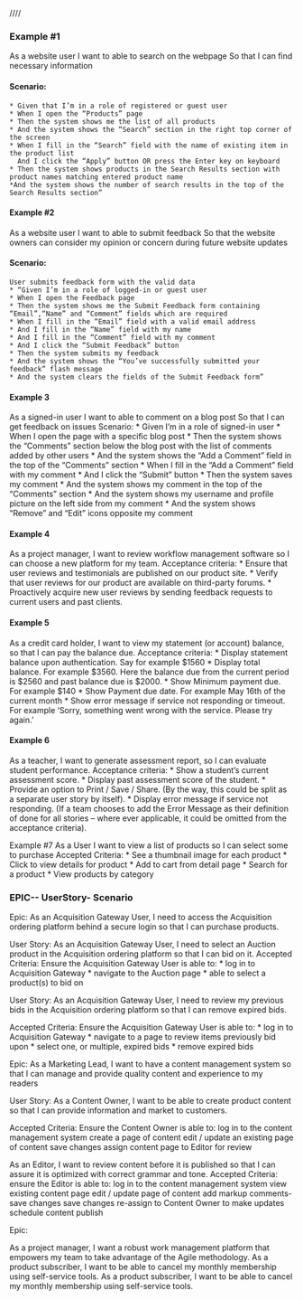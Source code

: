 ////

### Example #1

As a website user I want to able to search on the webpage So that I can find necessary information
#### Scenario:
	* Given that I’m in a role of registered or guest user
	* When I open the “Products” page
	* Then the system shows me the list of all products
	* And the system shows the “Search” section in the right top corner of the screen
	* When I fill in the “Search” field with the name of existing item in the product list
	  And I click the “Apply” button OR press the Enter key on keyboard
	* Then the system shows products in the Search Results section with product names matching entered product name
	*And the system shows the number of search results in the top of the Search Results section”


#### Example #2
As a website user I want to able to submit feedback So that the website owners can consider my opinion or concern during future website updates

#### Scenario: 
	User submits feedback form with the valid data
	* “Given I’m in a role of logged-in or guest user
	* When I open the Feedback page
	* Then the system shows me the Submit Feedback form containing “Email”,“Name” and “Comment” fields which are required
	* When I fill in the “Email” field with a valid email address
	* And I fill in the “Name” field with my name
	* And I fill in the “Comment” field with my comment
	* And I click the “Submit Feedback” button
	* Then the system submits my feedback
	* And the system shows the “You’ve successfully submitted your feedback” flash message
	* And the system clears the fields of the Submit Feedback form”


#### Example 3
As a signed-in user I want to able to comment on a blog post So that I can get feedback on issues
Scenario:
	*  Given I’m in a role of signed-in user
	*  When I open the page with a specific blog post
	*  Then the system shows the “Comments” section below the blog post with the list of comments added by other users
	*  And the system shows the “Add a Comment” field in the top of the “Comments” section
	*  When I fill in the “Add a Comment” field with my comment
	*  And I click the “Submit” button
	*  Then the system saves my comment
	*  And the system shows my comment in the top of the “Comments” section
	*  And the system shows my username and profile picture on the left side from my comment
	*  And the system shows “Remove” and “Edit” icons opposite my comment


#### Example 4
As a project manager, I want to review workflow management software so I can choose a new platform for my team.
Acceptance criteria:
	*  Ensure that user reviews and testimonials are published on our product site.
	* Verify that user reviews for our product are available on third-party forums.
	* Proactively acquire new user reviews by sending feedback requests to current users and past clients.

#### Example 5
As a credit card holder, I want to view my statement (or account) balance, so that I can pay the balance due.
Acceptance criteria:
	* Display statement balance upon authentication. Say for example $1560
	* Display total balance. For example $3560. Here the balance due from the current period is $2560 and past balance due is $2000.
	* Show Minimum payment due. For example $140
	* Show Payment due date. For example May 16th of the current month
	* Show error message if service not responding or timeout. For example ‘Sorry, something went wrong with the service. Please try again.’

#### Example 6
As a teacher, I want to generate assessment report, so I can evaluate student performance.
Acceptance criteria:
	* Show a student’s current assessment score.
	* Display past assessment score of the student.
	* Provide an option to Print / Save / Share. (By the way, this could be split as a separate user story by itself).
	* Display error message if service not responding. (If a team chooses to add the Error Message as their definition of done for all stories – 		where ever applicable, it could be omitted from the acceptance criteria).


Example #7
As a User I want to view a list of products so I can select some to purchase
Accepted Criteria:
	* See a thumbnail image for each product
	* Click to view details for product
	* Add to cart from detail page
	* Search for a product
	* View products by category



### EPIC-- UserStory- Scenario

Epic:
As an Acquisition Gateway User, I need to access the Acquisition ordering platform behind a secure login so that I can purchase products.

User Story:
As an Acquisition Gateway User, I need to select an Auction product in the Acquisition ordering platform so that I can bid on it.
Accepted Criteria:
Ensure the Acquisition Gateway User is able to:
	* log in to Acquisition Gateway 
	* navigate to the Auction page 
	* able to select a product(s) to bid on


User Story:
As an Acquisition Gateway User, I need to review my previous bids in the Acquisition ordering platform so that I can remove expired bids.

Accepted Criteria:
Ensure the Acquisition Gateway User is able to:
	* log in to Acquisition Gateway
	* navigate to a page to review items previously bid upon
	* select one, or multiple, expired bids
	* remove expired bids

Epic:
As a Marketing Lead, I want to have a content management system so that I can manage and provide quality content and experience to my readers

User Story:
As a Content Owner, I want to be able to create product content so that I can provide information and market to customers.

Accepted Criteria:
Ensure the Content Owner is able to:
	log in to the content management system
	create a page of content
	edit / update an existing page of content
	save changes
	assign content page to Editor for review


As an Editor, I want to review content before it is published so that I can assure it is optimized with correct grammar and tone.
Accepted Criteria:
ensure the Editor is able to:
	log in to the content management system
	view existing content page
	edit / update page of content
	add markup comments- save changes
	save changes
	re-assign to Content Owner to make updates
	schedule content publish


Epic:

As a project manager, I want a robust work management platform that empowers my team to take advantage of the Agile methodology.
As a product subscriber, I want to be able to cancel my monthly membership using self-service tools.
As a product subscriber, I want to be able to cancel my monthly membership using self-service tools.

